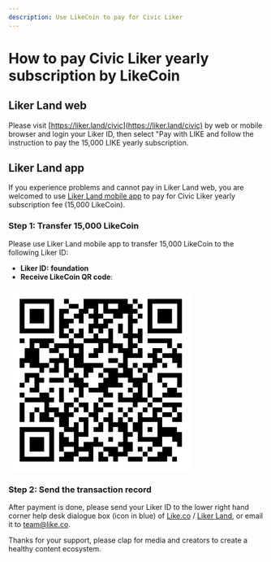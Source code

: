 ```yaml
---
description: Use LikeCoin to pay for Civic Liker
---
```


# How to pay Civic Liker yearly subscription by LikeCoin

## Liker Land web

Please visit [https://liker.land/civic](https://liker.land/civic)
 by web or mobile browser and login your Liker ID, then select "Pay with LIKE and follow the instruction to pay the 15,000 LIKE yearly subscription.

## Liker Land app

If you experience problems and cannot pay in Liker Land web, you are welcomed to use [Liker Land mobile app](https://docs.like.co/user-guide/liker-land/liker-land-mobile-app) to pay for Civic Liker yearly subscription fee \(15,000 LikeCoin\). 

### Step 1: Transfer 15,000 LikeCoin

Please use Liker Land mobile app to transfer 15,000 LikeCoin to the following Liker ID:

* **Liker ID:** **foundation**
* **Receive LikeCoin QR code**:

![Liker ID: foundation](../../.gitbook/assets/img_0803.jpg)

### **Step 2: Send the transaction record**

After payment is done, please send your Liker ID to the lower right hand corner help desk dialogue box \(icon in blue\) of [Like.co](https://like.co/) / [Liker Land](https://liker.land/), or email it to [team@like.co](mailto:team@like.co).

Thanks for your support, please clap for media and creators to create a healthy content ecosystem.

